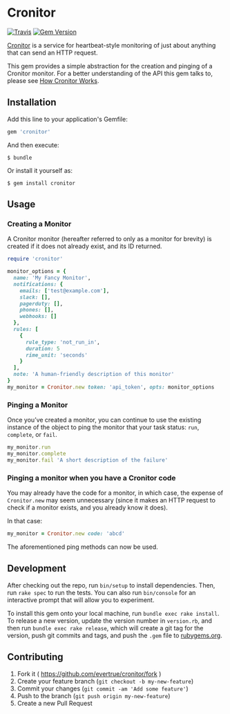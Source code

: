 # Cronitor

[![Travis](https://img.shields.io/travis/evertrue/cronitor.svg)](https://github.com/evertrue/cronitor)
[![Gem Version](https://badge.fury.io/rb/cronitor.svg)](https://badge.fury.io/rb/cronitor)

[Cronitor](https://cronitor.io/) is a service for heartbeat-style monitoring of just about anything that can send an HTTP request.

This gem provides a simple abstraction for the creation and pinging of a Cronitor monitor. For a better understanding of the API this gem talks to, please see [How Cronitor Works](https://cronitor.io/help/how-cronitor-works).

## Installation

Add this line to your application's Gemfile:

```ruby
gem 'cronitor'
```

And then execute:

    $ bundle

Or install it yourself as:

    $ gem install cronitor

## Usage

### Creating a Monitor

A Cronitor monitor (hereafter referred to only as a monitor for brevity) is created if it does not already exist, and its ID returned.

```ruby
require 'cronitor'

monitor_options = {
  name: 'My Fancy Monitor',
  notifications: {
    emails: ['test@example.com'],
    slack: [],
    pagerduty: [],
    phones: [],
    webhooks: []
  },
  rules: [
    {
      rule_type: 'not_run_in',
      duration: 5
      rime_unit: 'seconds'
    }
  ],
  note: 'A human-friendly description of this monitor'
}
my_monitor = Cronitor.new token: 'api_token', opts: monitor_options
```

### Pinging a Monitor

Once you’ve created a monitor, you can continue to use the existing instance of the object to ping the monitor that your task status: `run`, `complete`, or `fail`.

```ruby
my_monitor.run
my_monitor.complete
my_monitor.fail 'A short description of the failure'
```

### Pinging a monitor when you have a Cronitor code

You may already have the code for a monitor, in which case, the expense of `Cronitor.new` may seem unnecessary (since it makes an HTTP request to check if a monitor exists, and you already know it does).

In that case:

```ruby
my_monitor = Cronitor.new code: 'abcd'
```

The aforementioned ping methods can now be used.

## Development

After checking out the repo, run `bin/setup` to install dependencies. Then, run `rake spec` to run the tests. You can also run `bin/console` for an interactive prompt that will allow you to experiment.

To install this gem onto your local machine, run `bundle exec rake install`. To release a new version, update the version number in `version.rb`, and then run `bundle exec rake release`, which will create a git tag for the version, push git commits and tags, and push the `.gem` file to [rubygems.org](https://rubygems.org).

## Contributing

1. Fork it ( https://github.com/evertrue/cronitor/fork )
2. Create your feature branch (`git checkout -b my-new-feature`)
3. Commit your changes (`git commit -am 'Add some feature'`)
4. Push to the branch (`git push origin my-new-feature`)
5. Create a new Pull Request
